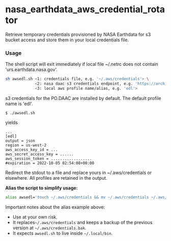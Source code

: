 # nasa_earthdata_aws_credential_rotator
Retrieve temporary credentials provisioned by NASA Earthdata for s3 bucket access and store them in your local credentials file.

### Usage

The shell script will exit immediately if local file ~/.netrc does not contain 'urs.earthdata.nasa.gov'.

```bash
sh awsedl.sh <1: credentials file, e.g. '~/.aws/credentials'> \
             <2: nasa daac s3 credentials endpoint, e.g. 'https://archive.podaac.earthdata.nasa.gov/s3credentials'> \
             <3: local aws profile name/alias, e.g. 'edl'>
```
s3 credentials for the PO.DAAC are installed by default. The default profile name is 'edl'.
```
$ ./awsedl.sh
```

yields

```
...
[edl]
output = json
region = us-west-2
aws_access_key_id = ...
aws_secret_access_key = ......
aws_session_token = ..................
#expiration = 2022-10-05 02:54:08+00:00
```

Redirect the stdout to a file and replace yours in ~/.aws/credentials or elsewhere. All profiles are retained in the output.

**Alias the script to simplify usage:**

```bash
alias awsedl='touch ~/.aws/credentials && mv ~/.aws/credentials ~/.aws/credentials.bak && sh ~/.local/bin/awsedl.sh ~/.aws/credentials.bak > ~/.aws/credentials && echo "$(grep edl ~/.aws/credentials -A 6 | grep expiration)"'
```

Important notes about the alias example above:
* Use at your own risk. 
* It replaces`~/.aws/credentials` and keeps a backup of the previous version at `~/.aws/credentials.bak`.
* It expects `awsedl.sh` to live inside `~/.local/bin`.
